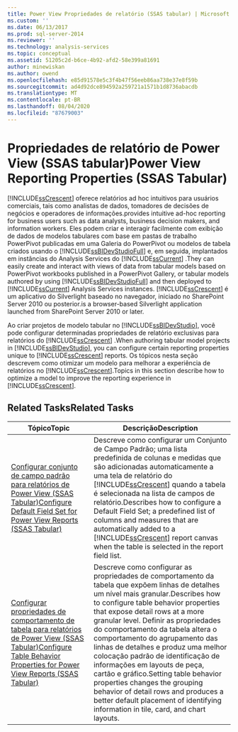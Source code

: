 ```yaml
---
title: Power View Propriedades de relatório (SSAS tabular) | Microsoft Docs
ms.custom: ''
ms.date: 06/13/2017
ms.prod: sql-server-2014
ms.reviewer: ''
ms.technology: analysis-services
ms.topic: conceptual
ms.assetid: 51205c2d-b6ce-4b92-afd2-58e399a81691
author: minewiskan
ms.author: owend
ms.openlocfilehash: e85d91578e5c3f4b47f56eeb86aa738e37e8f59b
ms.sourcegitcommit: ad4d92dce894592a259721a1571b1d8736abacdb
ms.translationtype: MT
ms.contentlocale: pt-BR
ms.lasthandoff: 08/04/2020
ms.locfileid: "87679003"
---
```

# <a name="power-view-reporting-properties-ssas-tabular"></a><span data-ttu-id="9e5aa-102">Propriedades de relatório de Power View (SSAS tabular)</span><span class="sxs-lookup"><span data-stu-id="9e5aa-102">Power View Reporting Properties (SSAS Tabular)</span></span>
  [!INCLUDE[ssCrescent](../../includes/sscrescent-md.md)] <span data-ttu-id="9e5aa-103">oferece relatórios ad hoc intuitivos para usuários comerciais, tais como analistas de dados, tomadores de decisões de negócios e operadores de informações.</span><span class="sxs-lookup"><span data-stu-id="9e5aa-103">provides intuitive ad-hoc reporting for business users such as data analysts, business decision makers, and information workers.</span></span> <span data-ttu-id="9e5aa-104">Eles podem criar e interagir facilmente com exibição de dados de modelos tabulares com base em pastas de trabalho PowerPivot publicadas em uma Galeria do PowerPivot ou modelos de tabela criados usando o [!INCLUDE[ssBIDevStudioFull](../../includes/ssbidevstudiofull-md.md)] e, em seguida, implantados em instâncias do Analysis Services do [!INCLUDE[ssCurrent](../../includes/sscurrent-md.md)] .</span><span class="sxs-lookup"><span data-stu-id="9e5aa-104">They can easily create and interact with views of data from tabular models based on PowerPivot workbooks published in a PowerPivot Gallery, or tabular models authored by using [!INCLUDE[ssBIDevStudioFull](../../includes/ssbidevstudiofull-md.md)] and then deployed to [!INCLUDE[ssCurrent](../../includes/sscurrent-md.md)] Analysis Services instances.</span></span> [!INCLUDE[ssCrescent](../../includes/sscrescent-md.md)] <span data-ttu-id="9e5aa-105">é um aplicativo do Silverlight baseado no navegador, iniciado no SharePoint Server 2010 ou posterior.</span><span class="sxs-lookup"><span data-stu-id="9e5aa-105">is a browser-based Silverlight application launched from SharePoint Server 2010 or later.</span></span>  
  
 <span data-ttu-id="9e5aa-106">Ao criar projetos de modelo tabular no [!INCLUDE[ssBIDevStudio](../../includes/ssbidevstudio-md.md)], você pode configurar determinadas propriedades de relatório exclusivas para relatórios do [!INCLUDE[ssCrescent](../../includes/sscrescent-md.md)] .</span><span class="sxs-lookup"><span data-stu-id="9e5aa-106">When authoring tabular model projects in [!INCLUDE[ssBIDevStudio](../../includes/ssbidevstudio-md.md)], you can configure certain reporting properties unique to [!INCLUDE[ssCrescent](../../includes/sscrescent-md.md)] reports.</span></span> <span data-ttu-id="9e5aa-107">Os tópicos nesta seção descrevem como otimizar um modelo para melhorar a experiência de relatórios no [!INCLUDE[ssCrescent](../../includes/sscrescent-md.md)].</span><span class="sxs-lookup"><span data-stu-id="9e5aa-107">Topics in this section describe how to optimize a model to improve the reporting experience in [!INCLUDE[ssCrescent](../../includes/sscrescent-md.md)].</span></span>  
  
## <a name="related-tasks"></a><span data-ttu-id="9e5aa-108">Related Tasks</span><span class="sxs-lookup"><span data-stu-id="9e5aa-108">Related Tasks</span></span>  
  
|<span data-ttu-id="9e5aa-109">Tópico</span><span class="sxs-lookup"><span data-stu-id="9e5aa-109">Topic</span></span>|<span data-ttu-id="9e5aa-110">Descrição</span><span class="sxs-lookup"><span data-stu-id="9e5aa-110">Description</span></span>|  
|-----------|-----------------|  
|[<span data-ttu-id="9e5aa-111">Configurar conjunto de campo padrão para relatórios de Power View &#40;SSAS Tabular&#41;</span><span class="sxs-lookup"><span data-stu-id="9e5aa-111">Configure Default Field Set for Power View Reports &#40;SSAS Tabular&#41;</span></span>](power-view-configure-default-field-set-for-reports.md)|<span data-ttu-id="9e5aa-112">Descreve como configurar um Conjunto de Campo Padrão; uma lista predefinida de colunas e medidas que são adicionadas automaticamente a uma tela de relatório do [!INCLUDE[ssCrescent](../../includes/sscrescent-md.md)] quando a tabela é selecionada na lista de campos de relatório.</span><span class="sxs-lookup"><span data-stu-id="9e5aa-112">Describes how to configure a Default Field Set; a predefined list of columns and measures that are automatically added to a [!INCLUDE[ssCrescent](../../includes/sscrescent-md.md)] report canvas when the table is selected in the report field list.</span></span>|  
|[<span data-ttu-id="9e5aa-113">Configurar propriedades de comportamento de tabela para relatórios de Power View &#40;SSAS Tabular&#41;</span><span class="sxs-lookup"><span data-stu-id="9e5aa-113">Configure Table Behavior Properties for Power View Reports &#40;SSAS Tabular&#41;</span></span>](power-view-configure-table-behavior-properties-for-reports.md)|<span data-ttu-id="9e5aa-114">Descreve como configurar as propriedades de comportamento da tabela que expõem linhas de detalhes um nível mais granular.</span><span class="sxs-lookup"><span data-stu-id="9e5aa-114">Describes how to configure table behavior properties that expose detail rows at a more granular level.</span></span> <span data-ttu-id="9e5aa-115">Definir as propriedades do comportamento da tabela altera o comportamento do agrupamento das linhas de detalhes e produz uma melhor colocação padrão de identificação de informações em layouts de peça, cartão e gráfico.</span><span class="sxs-lookup"><span data-stu-id="9e5aa-115">Setting table behavior properties changes the grouping behavior of detail rows and produces a better default placement of identifying information in tile, card, and chart layouts.</span></span>|  
  
  

